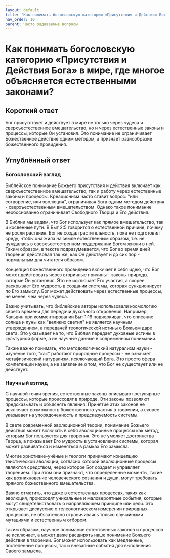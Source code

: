 ```yaml
---
layout: default
title: "Как понимать богословскую категорию «Присутствия и Действия Бога» в мире, где многое объясняется естественными законами?"
nav_order: 10
parent: Часто задаваемые вопросы
---
```


# Как понимать богословскую категорию «Присутствия и Действия Бога» в мире, где многое объясняется естественными законами?

## Короткий ответ

Бог присутствует и действует в мире не только через чудеса и сверхъестественное вмешательство, но и через естественные законы и процессы, которые Он установил. Это понимание не ограничивает Божественное действие одним методом, а признает разнообразие божественного провидения.

## Углублённый ответ

### Богословский взгляд

Библейское понимание Божьего присутствия и действия включает как сверхъестественное вмешательство, так и работу через естественные законы и процессы. Креационизм часто ставит вопрос: "или сотворение, или эволюция", ограничивая Бога одним методом действия - сверхъестественным вмешательством. Однако такое понимание необоснованно ограничивает Свободного Творца и Его действия.

В Библии мы видим, что Бог использует как прямое вмешательство, так и косвенные пути. В Быт 2:5 говорится о естественной причине, почему не росли растения. Бог не создал растительность, пока не подготовил среду, чтобы она жила на земле естественным образом, т.е. не нуждалась в сверхъестественном поддержании Богом жизни в ней. Таким образом, в тексте подразумевается, что Бог во время дней творения действовал так же, как Он действует и до сих пор - нормальным для читателя образом.

Концепция божественного провидения включает в себя идею, что Бог может действовать через вторичные причины - законы природы, которые Он установил. Это не исключает Его участия, а скорее раскрывает Его мудрость в создании системы, которая функционирует по Его замыслу. Бог может действовать через естественные процессы, не менее, чем через чудеса.

Важно учитывать, что библейские авторы использовали космологию своего времени для передачи духовного откровения. Например, Кальвин при комментировании Быт 1:16 подчеркивал, что описание солнца и луны как "великих светил" не является научным утверждением, а передачей теологической истины о Божьем даре света. Это указывает на то, что Библия передает духовные истины в культурной форме, а не научные данные в современном понимании.

Также важно понимать, что методологический натурализм науки - изучение того, "как" работают природные процессы - не означает метафизический натурализм, исключающий Бога. Это просто сфера компетенции науки, а не заявление о том, что Бог не существует или не действует.

### Научный взгляд

С научной точки зрения, естественные законы описывают регулярные процессы, которые происходят в природе. Эти законы позволяют предсказывать и объяснять явления. Принятие этих законов не исключает возможность божественного участия в творении, а скорее указывает на упорядоченность и предсказуемость системы.

В свете современной эволюционной теории, понимание Божьего действия может включать в себя эволюционные процессы как метод, которым Бог пользуется для творения. Это не умоляет достоинства Творца, а показывает Его мудрость в установлении системы, которая может развиваться и изменяться в рамках Его замысла.

Многие христиане-учёные и теологи принимают концепцию теистической эволюции, согласно которой эволюционные процессы являются средством, через которое Бог создает и управляет творением. При этом они признают, что определенные моменты, такие как возникновение человеческого сознания и души, могут требовать прямого божественного вмешательства.

Важно отметить, что даже в естественных процессах, таких как эволюция, происходят уникальные и маловероятные события, которые могут свидетельствовать о направляющем принципе или цели. Это открывает дискуссию о телеологическом измерении природных процессов, не обязательно ограничиваясь только случайными мутациями и естественным отбором.

Таким образом, научное понимание естественных законов и процессов не исключает, а может даже расширять наше понимание Божьего действия в творении. Бог может использовать как медленные, постепенные процессы, так и внезапные события для выполнения Своего замысла.